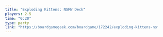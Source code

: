```yaml
---
title: "Exploding Kittens: NSFW Deck"
players: 2-5
time: "0:20"
type: party
link: "https://boardgamegeek.com/boardgame/172242/exploding-kittens-nsfw-deck"
---
```


